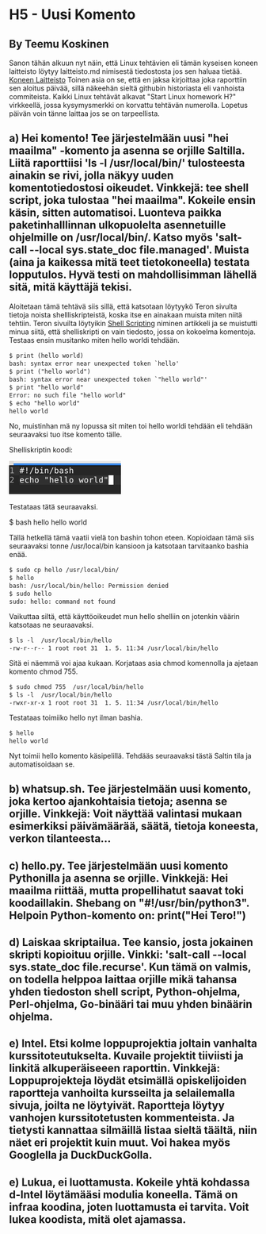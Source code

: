 # H5 - Uusi Komento

## By Teemu Koskinen

Sanon tähän alkuun nyt näin, että Linux tehtävien eli tämän kyseisen koneen laitteisto löytyy laitteisto.md nimisestä tiedostosta jos sen haluaa tietää. [Koneen Laitteisto](https://github.com/Teemu21/Linux-HomeWork/blob/main/laitteisto.md) Toinen asia on se, että en jaksa kirjoittaa joka raporttiin sen aloitus päivää, sillä näkeehän sieltä githubin historiasta eli vanhoista commiteista. Kaikki Linux tehtävät alkavat "Start Linux homework H?" virkkeellä, jossa kysymysmerkki on korvattu tehtävän numerolla. Lopetus päivän voin tänne laittaa jos se on tarpeellista.

## a) Hei komento! Tee järjestelmään uusi "hei maailma" -komento ja asenna se orjille Saltilla. Liitä raporttiisi 'ls -l /usr/local/bin/' tulosteesta ainakin se rivi, jolla näkyy uuden komentotiedostosi oikeudet. Vinkkejä: tee shell script, joka tulostaa "hei maailma". Kokeile ensin käsin, sitten automatisoi. Luonteva paikka paketinhalllinnan ulkopuolelta asennetuille ohjelmille on /usr/local/bin/. Katso myös 'salt-call --local sys.state_doc file.managed'. Muista (aina ja kaikessa mitä teet tietokoneella) testata lopputulos. Hyvä testi on mahdollisimman lähellä sitä, mitä käyttäjä tekisi.

Aloitetaan tämä tehtävä siis sillä, että katsotaan löytyykö Teron sivulta tietoja noista shellliskripteistä, koska itse en ainakaan muista miten niitä tehtiin. Teron sivuilta löytyikin [Shell Scripting](https://terokarvinen.com/2007/shell-scripting-4/?fromSearch=shell) niminen artikkeli ja se muistutti minua siitä, että shelliskripti on vain tiedosto, jossa on kokoelma komentoja. Testaas ensin musitanko miten hello worldi tehdään. 

	$ print (hello world)
	bash: syntax error near unexpected token `hello'
	$ print ("hello world")
	bash: syntax error near unexpected token `"hello world"'
	$ print "hello world"
	Error: no such file "hello world"
	$ echo "hello world"
	hello world
	
No, muistinhan mä ny lopussa sit miten toi hello worldi tehdään eli tehdään seuraavaksi tuo itse komento tälle. 

Shelliskriptin koodi:

![shell](shell.png)

Testataas tätä seuraavaksi.

$ bash hello
hello world

Tällä hetkellä tämä vaatii vielä ton bashin tohon eteen. Kopioidaan tämä siis seuraavaksi tonne /usr/local/bin kansioon ja katsotaan tarvitaanko bashia enää.

	$ sudo cp hello /usr/local/bin/
	$ hello
	bash: /usr/local/bin/hello: Permission denied
	$ sudo hello
	sudo: hello: command not found

Vaikuttaa siltä, että käyttöoikeudet mun hello shelliin on jotenkin väärin katsotaas ne seuraavaksi.

	$ ls -l  /usr/local/bin/hello
	-rw-r--r-- 1 root root 31  1. 5. 11:34 /usr/local/bin/hello
	
Sitä ei näemmä voi ajaa kukaan. Korjataas asia chmod komennolla ja ajetaan komento chmod 755.

	$ sudo chmod 755  /usr/local/bin/hello
	$ ls -l  /usr/local/bin/hello
	-rwxr-xr-x 1 root root 31  1. 5. 11:34 /usr/local/bin/hello

Testataas toimiiko hello nyt ilman bashia.

	$ hello
	hello world

Nyt toimii hello komento käsipelillä. Tehdääs seuraavaksi tästä Saltin tila ja automatisoidaan se.

## b) whatsup.sh. Tee järjestelmään uusi komento, joka kertoo ajankohtaisia tietoja; asenna se orjille. Vinkkejä: Voit näyttää valintasi mukaan esimerkiksi päivämäärää, säätä, tietoja koneesta, verkon tilanteesta...

## c) hello.py. Tee järjestelmään uusi komento Pythonilla ja asenna se orjille. Vinkkejä: Hei maailma riittää, mutta propellihatut saavat toki koodaillakin. Shebang on "#!/usr/bin/python3". Helpoin Python-komento on: print("Hei Tero!")

## d) Laiskaa skriptailua. Tee kansio, josta jokainen skripti kopioituu orjille. Vinkki: 'salt-call --local sys.state_doc file.recurse'. Kun tämä on valmis, on todella helppoa laittaa orjille mikä tahansa yhden tiedoston shell script, Python-ohjelma, Perl-ohjelma, Go-binääri tai muu yhden binäärin ohjelma.

## e) Intel. Etsi kolme loppuprojektia joltain vanhalta kurssitoteutukselta. Kuvaile projektit tiiviisti ja linkitä alkuperäiseeen raporttin. Vinkkejä: Loppuprojekteja löydät etsimällä opiskelijoiden raportteja vanhoilta kursseilta ja selailemalla sivuja, joilta ne löytyivät. Raportteja löytyy vanhojen kurssitotetusten kommenteista. Ja tietysti kannattaa silmäillä listaa sieltä täältä, niin näet eri projektit kuin muut. Voi hakea myös Googlella ja DuckDuckGolla.

## e) Lukua, ei luottamusta. Kokeile yhtä kohdassa d-Intel löytämääsi modulia koneella. Tämä on infraa koodina, joten luottamusta ei tarvita. Voit lukea koodista, mitä olet ajamassa.
